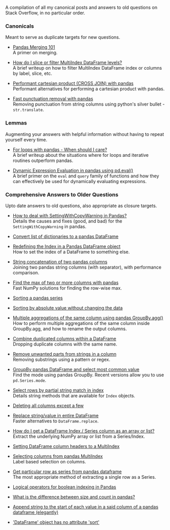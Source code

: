 A compilation of all my canonical posts and answers to old questions on Stack Overflow, in no particular order.


### Canonicals
Meant to serve as duplicate targets for new questions.

- [Pandas Merging 101](https://stackoverflow.com/questions/53645882/pandas-merging-101)        
A primer on merging.

- [How do I slice or filter MultiIndex DataFrame levels?](https://stackoverflow.com/q/53927460/4909087)     
A brief writeup on how to filter MultiIndex DataFrame index or columns by label, slice, etc.

- [Performant cartesian product (CROSS JOIN) with pandas](https://stackoverflow.com/questions/53699012/performant-cartesian-product-cross-join-with-pandas)     
Performant alternatives for performing a cartesian product with pandas.

- [Fast punctuation removal with pandas](https://stackoverflow.com/q/50444346/4909087)     
Removing punctuation from string columns using python's silver bullet - `str.translate`.

### Lemmas
Augmenting your answers with helpful information without having to repeat yourself every time.

- [For loops with pandas - When should I care?](https://stackoverflow.com/questions/54028199/for-loops-with-pandas-when-should-i-care)     
A brief writeup about the situations where for loops and iterative routines outperform pandas.

- [Dynamic Expression Evaluation in pandas using pd.eval()](https://stackoverflow.com/q/53779986/4909087)     
A brief primer on the `eval` and `query` family of functions and how they can effectively be used for dynamically evaluating expressions.

### Comprehensive Answers to Older Questions
Upto date answers to old questions, also appropriate as closure targets.

- [How to deal with SettingWithCopyWarning in Pandas?](https://stackoverflow.com/questions/20625582/how-to-deal-with-settingwithcopywarning-in-pandas/53954986#53954986)    
Details the causes and fixes (good, and bad) for the `SettingWithCopyWarning` in pandas. 

- [Convert list of dictionaries to a pandas DataFrame](https://stackoverflow.com/questions/20638006/convert-list-of-dictionaries-to-a-pandas-dataframe/53831756#53831756)    

- [Redefining the Index in a Pandas DataFrame object](https://stackoverflow.com/questions/10457584/redefining-the-index-in-a-pandas-dataframe-object/54297213#54297213)    
How to set the index of a DataFrame to something else.

- [String concatenation of two pandas columns](https://stackoverflow.com/questions/11858472/string-concatenation-of-two-pandas-columns/54298586#54298586)    
Joining two pandas string columns (with separator), with performance comparison.

- [Find the max of two or more columns with pandas](https://stackoverflow.com/questions/12169170/find-the-max-of-two-or-more-columns-with-pandas/54299629#54299629)    
Fast NumPy solutions for finding the row-wise max.

- [Sorting a pandas series](https://stackoverflow.com/questions/12133075/sorting-a-pandas-series/54299881#54299881)    


- [Sorting by absolute value without changing the data](https://stackoverflow.com/questions/30486263/sorting-by-absolute-value-without-changing-the-data/54299995#54299995)    


- [Multiple aggregations of the same column using pandas GroupBy.agg()](https://stackoverflow.com/questions/12589481/multiple-aggregations-of-the-same-column-using-pandas-groupby-agg/54300159#54300159)    
How to perform multiple aggregations of the same column inside GroupBy.agg, and how to rename the output columns.

- [Combine duplicated columns within a DataFrame](https://stackoverflow.com/questions/13078751/combine-duplicated-columns-within-a-dataframe/54300430#54300430)    
Dropping duplicate columns with the same name. 

- [Remove unwanted parts from strings in a column](https://stackoverflow.com/questions/13682044/remove-unwanted-parts-from-strings-in-a-column/54302517#54302517)    
Removing substrings using a pattern or regex.

- [GroupBy pandas DataFrame and select most common value](https://stackoverflow.com/questions/15222754/groupby-pandas-dataframe-and-select-most-common-value/54304691#54304691)    
Find the mode using pandas GroupBy. Recent versions allow you to use `pd.Series.mode`.

- [Select rows by partial string match in index](https://stackoverflow.com/questions/16617394/select-rows-by-partial-string-match-in-index/54314677#54314677)    
Details string methods that are available for `Index` objects.


- [Deleting all columns except a few](https://stackoverflow.com/questions/16616141/deleting-all-columns-except-a-few-python-pandas/54315757#54315757)    

- [Replace string/value in entire DataFrame](https://stackoverflow.com/questions/17142304/replace-string-value-in-entire-dataframe/54322615#54322615)    
Faster alternatives to `DataFrame.replace`.

- [How do I get a DataFrame Index / Series column as an array or list?](https://stackoverflow.com/questions/17241004/how-do-i-get-a-dataframe-index-series-column-as-an-array-or-list/54324513#54324513)  
Extract the underlying NumPy array or list from a Series/Index.

- [Setting DataFrame column headers to a MultiIndex](https://stackoverflow.com/questions/18262962/setting-dataframe-column-headers-to-a-multiindex/54335583#54335583)    


- [Selecting columns from pandas MultiIndex](https://stackoverflow.com/questions/18470323/selecting-columns-from-pandas-multiindex/54337009#54337009)    
Label based selection on columns.

- [Get particular row as series from pandas dataframe](https://stackoverflow.com/questions/19599578/get-particular-row-as-series-from-pandas-dataframe/54344511#54344511)    
The most appropriate method of extracting a single row as a Series.

- [Logical operators for boolean indexing in Pandas](https://stackoverflow.com/a/54358361/4909087)

- [What is the difference between size and count in pandas?](https://stackoverflow.com/a/54364400/4909087)

- [Append string to the start of each value in a said column of a pandas dataframe (elegantly)](https://stackoverflow.com/a/54392591/4909087)

- ['DataFrame' object has no attribute 'sort'](https://stackoverflow.com/a/54399214/4909087)
